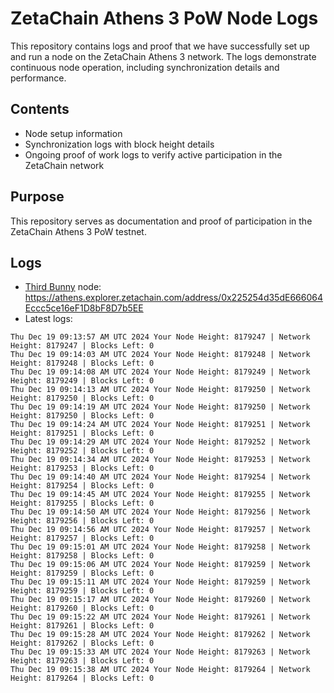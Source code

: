 # ZetaChain Athens 3 PoW Node Logs
This repository contains logs and proof that we have successfully set up and run a node on the ZetaChain Athens 3 network. The logs demonstrate continuous node operation, including synchronization details and performance.

## Contents
- Node setup information
- Synchronization logs with block height details
- Ongoing proof of work logs to verify active participation in the ZetaChain network

## Purpose
This repository serves as documentation and proof of participation in the ZetaChain Athens 3 PoW testnet.

## Logs

- [Third Bunny](https://thirdbunny.xyz/) node: https://athens.explorer.zetachain.com/address/0x225254d35dE666064Eccc5ce16eF1D8bF8D7b5EE
- Latest logs:
```
Thu Dec 19 09:13:57 AM UTC 2024 Your Node Height: 8179247 | Network Height: 8179247 | Blocks Left: 0
Thu Dec 19 09:14:03 AM UTC 2024 Your Node Height: 8179248 | Network Height: 8179248 | Blocks Left: 0
Thu Dec 19 09:14:08 AM UTC 2024 Your Node Height: 8179249 | Network Height: 8179249 | Blocks Left: 0
Thu Dec 19 09:14:13 AM UTC 2024 Your Node Height: 8179250 | Network Height: 8179250 | Blocks Left: 0
Thu Dec 19 09:14:19 AM UTC 2024 Your Node Height: 8179250 | Network Height: 8179250 | Blocks Left: 0
Thu Dec 19 09:14:24 AM UTC 2024 Your Node Height: 8179251 | Network Height: 8179251 | Blocks Left: 0
Thu Dec 19 09:14:29 AM UTC 2024 Your Node Height: 8179252 | Network Height: 8179252 | Blocks Left: 0
Thu Dec 19 09:14:34 AM UTC 2024 Your Node Height: 8179253 | Network Height: 8179253 | Blocks Left: 0
Thu Dec 19 09:14:40 AM UTC 2024 Your Node Height: 8179254 | Network Height: 8179254 | Blocks Left: 0
Thu Dec 19 09:14:45 AM UTC 2024 Your Node Height: 8179255 | Network Height: 8179255 | Blocks Left: 0
Thu Dec 19 09:14:50 AM UTC 2024 Your Node Height: 8179256 | Network Height: 8179256 | Blocks Left: 0
Thu Dec 19 09:14:56 AM UTC 2024 Your Node Height: 8179257 | Network Height: 8179257 | Blocks Left: 0
Thu Dec 19 09:15:01 AM UTC 2024 Your Node Height: 8179258 | Network Height: 8179258 | Blocks Left: 0
Thu Dec 19 09:15:06 AM UTC 2024 Your Node Height: 8179259 | Network Height: 8179259 | Blocks Left: 0
Thu Dec 19 09:15:11 AM UTC 2024 Your Node Height: 8179259 | Network Height: 8179259 | Blocks Left: 0
Thu Dec 19 09:15:17 AM UTC 2024 Your Node Height: 8179260 | Network Height: 8179260 | Blocks Left: 0
Thu Dec 19 09:15:22 AM UTC 2024 Your Node Height: 8179261 | Network Height: 8179261 | Blocks Left: 0
Thu Dec 19 09:15:28 AM UTC 2024 Your Node Height: 8179262 | Network Height: 8179262 | Blocks Left: 0
Thu Dec 19 09:15:33 AM UTC 2024 Your Node Height: 8179263 | Network Height: 8179263 | Blocks Left: 0
Thu Dec 19 09:15:38 AM UTC 2024 Your Node Height: 8179264 | Network Height: 8179264 | Blocks Left: 0
```
